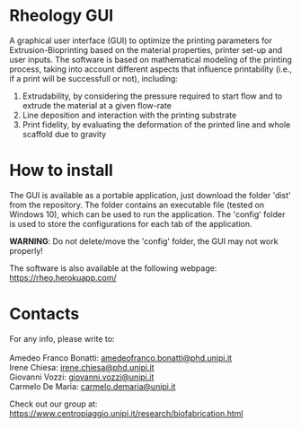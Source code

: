 # Rheology GUI

A graphical user interface (GUI) to optimize the printing parameters for Extrusion-Bioprinting based on the material properties, printer set-up and user inputs. The software is based on mathematical modeling of the printing process, taking into account different aspects that influence printability (i.e., if a print will be successfull or not), including:
1. Extrudability, by considering the pressure required to start flow and to extrude the material at a given flow-rate
2. Line deposition and interaction with the printing substrate
3. Print fidelity, by evaluating the deformation of the printed line and whole scaffold due to gravity

# How to install
The GUI is available as a portable application, just download the folder 'dist' from the repository.
The folder contains an executable file (tested on Windows 10), which can be used to run the application. The 'config' folder is used to store the configurations for each tab of the application.

**WARNING**: Do not delete/move the 'config' folder, the GUI may not work properly!

The software is also available at the following webpage: <https://rheo.herokuapp.com/>

# Contacts
For any info, please write to:\
\
Amedeo Franco Bonatti: <amedeofranco.bonatti@phd.unipi.it>\
Irene Chiesa: <irene.chiesa@phd.unipi.it>\
Giovanni Vozzi: <giovanni.vozzi@unipi.it>\
Carmelo De Maria: <carmelo.demaria@unipi.it>

Check out our group at: https://www.centropiaggio.unipi.it/research/biofabrication.html
